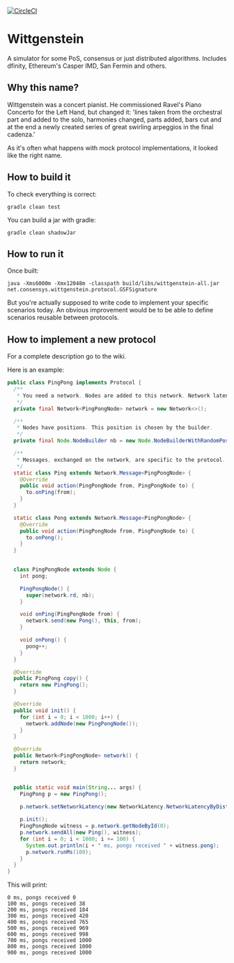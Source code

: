 [![CircleCI](https://circleci.com/gh/ConsenSys/wittgenstein.svg?style=svg&circle-token=586dc7b883ee5381aa17247b8f058157e166b307)](https://circleci.com/gh/ConsenSys/wittgenstein)

# Wittgenstein
A simulator for some PoS, consensus or just distributed algorithms. Includes dfinity, Ethereum's Casper IMD, San Fermin and others.


## Why this name?
Wittgenstein was a concert pianist. He commissioned Ravel's Piano Concerto for the Left Hand, but changed it:
 'lines taken from the orchestral part and added to the solo, harmonies changed, parts added, bars cut and
  at the end a newly created series of great swirling arpeggios in the final cadenza.'

As it's often what happens with mock protocol implementations, it looked like the right name.


## How to build it
To check everything is correct:
```
gradle clean test
```
You can build a jar with gradle:
```
gradle clean shadowJar
```
## How to run it
Once built:
```
java -Xms6000m -Xmx12048m -classpath build/libs/wittgenstein-all.jar net.consensys.wittgenstein.protocol.GSFSignature
```
But you're actually supposed to write code to implement your specific scenarios today. An obvious improvement
 would be to be able to define scenarios reusable between protocols.

## How to implement a new protocol

For a complete description go to the wiki.

Here is an example:
```java
public class PingPong implements Protocol {
  /**
   * You need a network. Nodes are added to this network. Network latency can be set later.
   */
  private final Network<PingPongNode> network = new Network<>();

  /**
   * Nodes have positions. This position is chosen by the builder.
   */
  private final Node.NodeBuilder nb = new Node.NodeBuilderWithRandomPosition();

  /**
   * Messages, exchanged on the network, are specific to the protocol.
   */
  static class Ping extends Network.Message<PingPongNode> {
    @Override
    public void action(PingPongNode from, PingPongNode to) {
      to.onPing(from);
    }
  }

  static class Pong extends Network.Message<PingPongNode> {
    @Override
    public void action(PingPongNode from, PingPongNode to) {
      to.onPong();
    }
  }

 
  class PingPongNode extends Node {
    int pong;

    PingPongNode() {
      super(network.rd, nb);
    }

    void onPing(PingPongNode from) {
      network.send(new Pong(), this, from);
    }

    void onPong() {
      pong++;
    }
  }

  @Override
  public PingPong copy() {
    return new PingPong();
  }

  @Override
  public void init() {
    for (int i = 0; i < 1000; i++) {
      network.addNode(new PingPongNode());
    }
  }

  @Override
  public Network<PingPongNode> network() {
    return network;
  }


  public static void main(String... args) {
    PingPong p = new PingPong();
    
    p.network.setNetworkLatency(new NetworkLatency.NetworkLatencyByDistance());

    p.init();
    PingPongNode witness = p.network.getNodeById(0);
    p.network.sendAll(new Ping(), witness);
    for (int i = 0; i < 1000; i += 100) {
      System.out.println(i + " ms, pongs received " + witness.pong);
      p.network.runMs(100);
    }
  }
}
```
This will print:
```
0 ms, pongs received 0
100 ms, pongs received 38
200 ms, pongs received 184
300 ms, pongs received 420
400 ms, pongs received 765
500 ms, pongs received 969
600 ms, pongs received 998
700 ms, pongs received 1000
800 ms, pongs received 1000
900 ms, pongs received 1000
```
